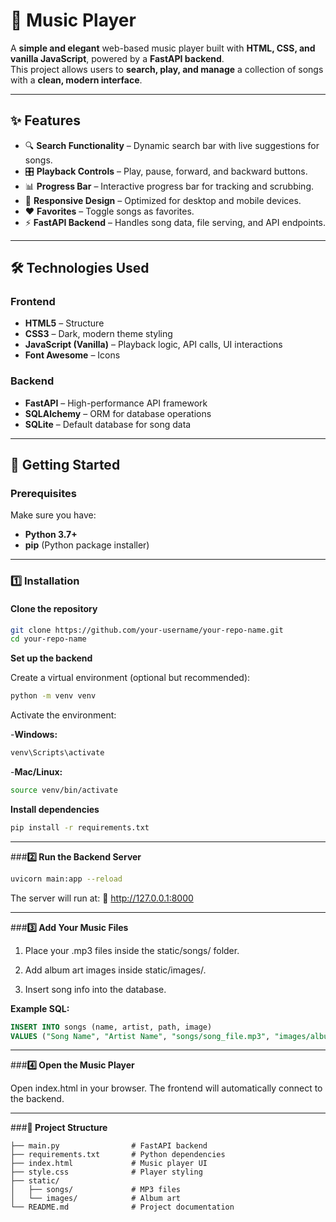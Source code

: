 # 🎵 Music Player

A **simple and elegant** web-based music player built with **HTML, CSS, and vanilla JavaScript**, powered by a **FastAPI backend**.  
This project allows users to **search, play, and manage** a collection of songs with a **clean, modern interface**.

---

## ✨ Features

- 🔍 **Search Functionality** – Dynamic search bar with live suggestions for songs.
- 🎛 **Playback Controls** – Play, pause, forward, and backward buttons.
- 📊 **Progress Bar** – Interactive progress bar for tracking and scrubbing.
- 📱 **Responsive Design** – Optimized for desktop and mobile devices.
- ❤️ **Favorites** – Toggle songs as favorites.
- ⚡ **FastAPI Backend** – Handles song data, file serving, and API endpoints.

---

## 🛠 Technologies Used

### **Frontend**
- **HTML5** – Structure
- **CSS3** – Dark, modern theme styling
- **JavaScript (Vanilla)** – Playback logic, API calls, UI interactions
- **Font Awesome** – Icons

### **Backend**
- **FastAPI** – High-performance API framework
- **SQLAlchemy** – ORM for database operations
- **SQLite** – Default database for song data

---

## 🚀 Getting Started

### **Prerequisites**
Make sure you have:
- **Python 3.7+**
- **pip** (Python package installer)

---

### **1️⃣ Installation**

#### **Clone the repository**
```bash
git clone https://github.com/your-username/your-repo-name.git
cd your-repo-name
```

**Set up the backend**

Create a virtual environment (optional but recommended):
```bash
python -m venv venv
```

Activate the environment:

-**Windows:**
```bash
venv\Scripts\activate
```

-**Mac/Linux:**
```bash
source venv/bin/activate
```

**Install dependencies**
```bash
pip install -r requirements.txt
```
---

###**2️⃣ Run the Backend Server**
```bash
uvicorn main:app --reload
```

The server will run at:
📍 http://127.0.0.1:8000

---

###**3️⃣ Add Your Music Files**

1. Place your .mp3 files inside the static/songs/ folder.

2. Add album art images inside static/images/.

3. Insert song info into the database.

**Example SQL:**
```sql
INSERT INTO songs (name, artist, path, image) 
VALUES ("Song Name", "Artist Name", "songs/song_file.mp3", "images/album_art.png");
```

---

###**4️⃣ Open the Music Player**

Open index.html in your browser.
The frontend will automatically connect to the backend.

---


###**📂 Project Structure**
```structure
├── main.py                # FastAPI backend
├── requirements.txt       # Python dependencies
├── index.html             # Music player UI
├── style.css              # Player styling
├── static/
│   ├── songs/             # MP3 files
│   └── images/            # Album art
└── README.md              # Project documentation
```
